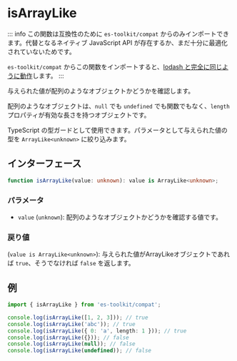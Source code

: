 # isArrayLike

::: info
この関数は互換性のために `es-toolkit/compat` からのみインポートできます。代替となるネイティブ JavaScript API が存在するか、まだ十分に最適化されていないためです。

`es-toolkit/compat` からこの関数をインポートすると、[lodash と完全に同じように動作](../../../compatibility.md)します。
:::

与えられた値が配列のようなオブジェクトかどうかを確認します。

配列のようなオブジェクトは、`null` でも `undefined` でも関数でもなく、`length` プロパティが有効な長さを持つオブジェクトです。

TypeScript の型ガードとして使用できます。パラメータとして与えられた値の型を `ArrayLike<unknown>` に絞り込みます。

## インターフェース

```typescript
function isArrayLike(value: unknown): value is ArrayLike<unknown>;
```

### パラメータ

- `value` (`unknown`): 配列のようなオブジェクトかどうかを確認する値です。

### 戻り値

(`value is ArrayLike<unknown>`): 与えられた値がArrayLikeオブジェクトであれば `true`、そうでなければ `false` を返します。

## 例

```typescript
import { isArrayLike } from 'es-toolkit/compat';

console.log(isArrayLike([1, 2, 3])); // true
console.log(isArrayLike('abc')); // true
console.log(isArrayLike({ 0: 'a', length: 1 })); // true
console.log(isArrayLike({})); // false
console.log(isArrayLike(null)); // false
console.log(isArrayLike(undefined)); // false
```
